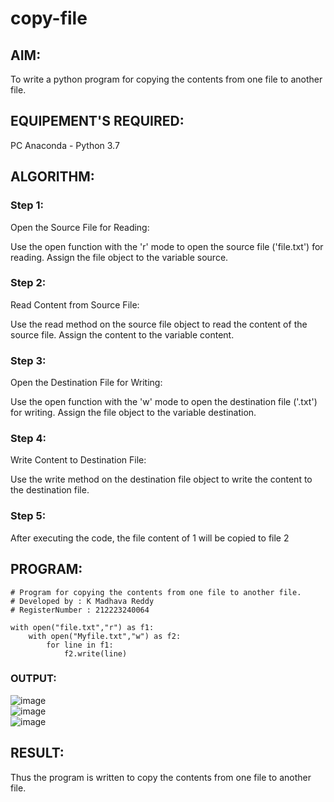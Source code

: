 # copy-file
## AIM:
To write a python program for copying the contents from one file to another file.
## EQUIPEMENT'S REQUIRED: 
PC
Anaconda - Python 3.7
## ALGORITHM: 
### Step 1:
Open the Source File for Reading:

Use the open function with the 'r' mode to open the source file ('file.txt') for reading. Assign the file object to the variable source.
### Step 2: 
Read Content from Source File:

Use the read method on the source file object to read the content of the source file. Assign the content to the variable content.
### Step 3: 
Open the Destination File for Writing:

Use the open function with the 'w' mode to open the destination file ('.txt') for writing. Assign the file object to the variable destination.
### Step 4:  
Write Content to Destination File:

Use the write method on the destination file object to write the content to the destination file.
### Step 5: 
After executing the code, the file content of 1 will be copied to file 2

## PROGRAM:
```
# Program for copying the contents from one file to another file.
# Developed by : K Madhava Reddy
# RegisterNumber : 212223240064

with open("file.txt","r") as f1:
    with open("Myfile.txt","w") as f2:
        for line in f1:
            f2.write(line)
```
### OUTPUT:
![image](https://github.com/Madhavareddy09/copy-file/assets/145742470/14a08a17-de60-493f-abaf-dd40a23e6e44)
<br>
![image](https://github.com/Madhavareddy09/copy-file/assets/145742470/c1b19ccd-7174-4b3f-bfb4-ca56cf1c680e)
<br>
![image](https://github.com/Madhavareddy09/copy-file/assets/145742470/2679eb2c-a0d1-4889-bfdb-4fe613217afb)


## RESULT:
Thus the program is written to copy the contents from one file to another file.
